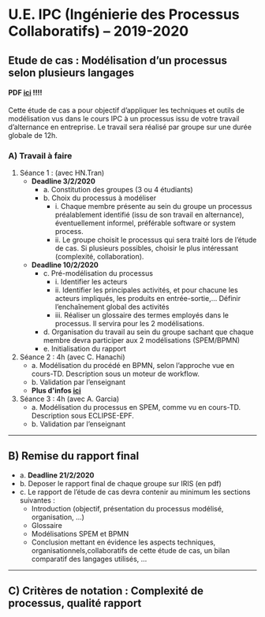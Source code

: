 # U.E. IPC (Ingénierie des Processus Collaboratifs) – 2019-2020
## Etude de cas : Modélisation d’un processus selon plusieurs langages

#### **PDF [ici](./ressources/common/EtudeCas.pdf) !!!!**  
Cette étude de cas a pour objectif d’appliquer les techniques et outils de modélisation vus
dans le cours IPC à un processus issu de votre travail d’alternance en entreprise. Le travail
sera réalisé par groupe sur une durée globale de 12h.

### A) Travail à faire
1. Séance 1 : (avec HN.Tran)
    * **Deadline 3/2/2020**
        * a. Constitution des groupes (3 ou 4 étudiants)
        * b. Choix du processus à modéliser
            * i. Chaque membre présente au sein du groupe un processus préalablement identifié (issu de son travail en alternance), éventuellement informel, préférable software or system process.
            * ii. Le groupe choisit le processus qui sera traité lors de l’étude de cas. Si plusieurs possibles, choisir le plus intéressant (complexité, collaboration).
    * **Deadline 10/2/2020**
        * c. Pré-modélisation du processus
            * i. Identifier les acteurs
            * ii. Identifier les principales activités, et pour chacune les acteurs impliqués, les produits en entrée-sortie,… Définir l’enchaînement global des activités
            * iii. Réaliser un glossaire des termes employés dans le processus. Il servira pour les 2 modélisations.
        * d. Organisation du travail au sein du groupe sachant que chaque membre devra participer aux 2 modélisations (SPEM/BPMN)
        * e. Initialisation du rapport
2. Séance 2 : 4h (avec C. Hanachi)
    * a. Modélisation du procédé en BPMN, selon l’approche vue en cours-TD. Description sous un moteur de workflow.
    * b. Validation par l’enseignant
    * **Plus d'infos [ici](./ressources/seance2/infos.md)**
3. Séance 3 : 4h (avec A. Garcia)
    * a. Modélisation du processus en SPEM, comme vu en cours-TD. Description sous ECLIPSE-EPF.
    * b. Validation par l’enseignant

***
## B) Remise du rapport final
* a. **Deadline 21/2/2020**
* b. Deposer le rapport final de chaque groupe sur IRIS (en pdf)
* c. Le rapport de l’étude de cas devra contenir au minimum les sections suivantes :
    - Introduction (objectif, présentation du processus modélisé, organisation, …) 
    - Glossaire
    - Modélisations SPEM et BPMN
    - Conclusion mettant en évidence les aspects techniques, organisationnels,collaboratifs de cette étude de cas, un bilan comparatif des langages utilisés, …
***
## C) Critères de notation : Complexité de processus, qualité rapport